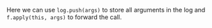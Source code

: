 Here we can use `log.push(args)` to store all arguments in the log and `f.apply(this, args)` to forward the call.
